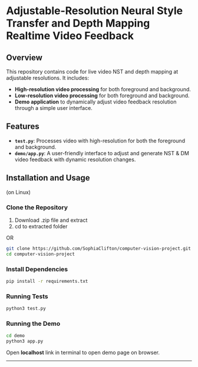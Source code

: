 # Adjustable-Resolution Neural Style Transfer and Depth Mapping Realtime Video Feedback

## Overview

This repository contains code for live video NST and depth mapping at adjustable resolutions. It includes:
- **High-resolution video processing** for both foreground and background.
- **Low-resolution video processing** for both foreground and background.
- **Demo application** to dynamically adjust video feedback resolution through a simple user interface.

## Features

- **`test.py`**: Processes video with high-resolution for both the foreground and background.
- **`demo/app.py`**: A user-friendly interface to adjust and generate NST & DM video feedback with dynamic resolution changes.

## Installation and Usage
(on Linux)

### Clone the Repository
1. Download .zip file and extract
2. cd to extracted folder

OR

```sh
git clone https://github.com/SophiaClifton/computer-vision-project.git
cd computer-vision-project
```

### Install Dependencies  
```sh
pip install -r requirements.txt
```

### Running Tests  
```sh
python3 test.py
```

### Running the Demo  
```sh
cd demo
python3 app.py
```
Open **localhost** link in terminal to open demo page on browser.

---


